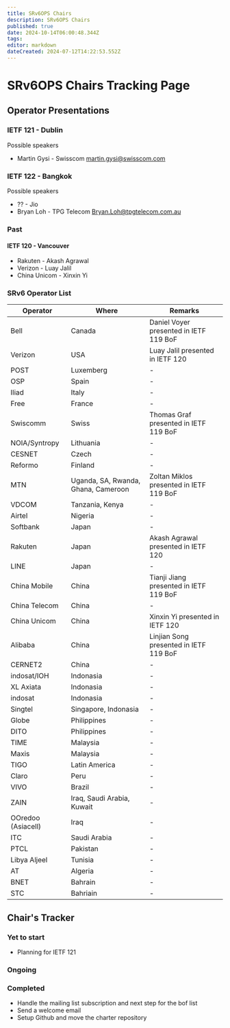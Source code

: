 ```yaml
---
title: SRv6OPS Chairs
description: SRv6OPS Chairs
published: true
date: 2024-10-14T06:00:48.344Z
tags: 
editor: markdown
dateCreated: 2024-07-12T14:22:53.552Z
---
```


# SRv6OPS Chairs Tracking Page

## Operator Presentations

### IETF 121 - Dublin

Possible speakers

* Martin Gysi - Swisscom <martin.gysi@swisscom.com>

### IETF 122 - Bangkok

Possible speakers

* ?? - Jio
* Bryan Loh - TPG Telecom <Bryan.Loh@tpgtelecom.com.au>

### Past 
#### IETF 120 - Vancouver

* Rakuten  - Akash Agrawal
* Verizon - Luay Jalil
* China Unicom - Xinxin Yi

### SRv6 Operator List
| Operator | Where | Remarks|
|-|-|-|
|Bell|Canada|Daniel Voyer presented in IETF 119 BoF|
|Verizon|USA|Luay Jalil presented in IETF 120|
|POST|Luxemberg|-|
|OSP|Spain|-|
|Iliad|Italy|-|
|Free|France|-|
|Swiscomm|Swiss|Thomas Graf presented in IETF 119 BoF|
|NOIA/Syntropy|Lithuania|-|
|CESNET|Czech|-|
|Reformo|Finland|-|
|MTN|Uganda, SA, Rwanda, Ghana, Cameroon|Zoltan Miklos presented in IETF 119 BoF|
|VDCOM|Tanzania, Kenya|-|
|Airtel|Nigeria|-|
|Softbank|Japan|-|
|Rakuten|Japan|Akash Agrawal presented in IETF 120|
|LINE|Japan|-|
|China Mobile | China | Tianji Jiang presented in IETF 119 BoF |
|China Telecom | China | - |
|China Unicom | China | Xinxin Yi presented in IETF 120|
|Alibaba| China | Linjian Song presented in IETF 119 BoF |
|CERNET2| China | - |
|indosat/IOH|Indonasia|-|
|XL Axiata|Indonasia|-|
|indosat|Indonasia|-|
|Singtel|Singapore, Indonasia|-|
|Globe|Philippines|-|
|DITO|Philippines|-|
|TIME|Malaysia|-|
|Maxis|Malaysia|-|
|TIGO|Latin America|-|
|Claro|Peru|-|
|VIVO|Brazil|-|
|ZAIN|Iraq, Saudi Arabia, Kuwait|-|
|OOredoo (Asiacell)|Iraq|-|
|ITC|Saudi Arabia|-|
|PTCL|Pakistan|-|
|Libya Aljeel|Tunisia|-|
|AT|Algeria|-|
|BNET|Bahrain|-|
|STC|Bahriain|-|





## Chair's Tracker

### Yet to start
- Planning for IETF 121
  
### Ongoing

### Completed 
- Handle the mailing list subscription and next step for the bof list
- Send a welcome email
- Setup Github and move the charter repository 